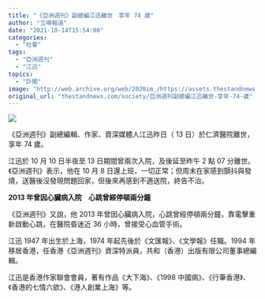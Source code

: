 ```yaml
---
title: "《亞洲週刊》副總編江迅離世　享年 74 歲"
author: "立場報道"
date: "2021-10-14T15:54:00"
categories:
  - "社會"
tags:
  - "亞洲週刊"
  - "江迅"
topics:
  - "訃聞"
image: "http://web.archive.org/web/2020im_/https://assets.thestandnews.com/media/photos/%E6%B1%9F.png"
original_url: "thestandnews.com/society/亞洲週刊副總編江迅離世-享年-74-歲"
---
```

![](http://web.archive.org/web/2020im_/https://assets.thestandnews.com/media/photos/%E6%B1%9F.png)

《亞洲週刊》副總編輯、作家、資深媒體人江迅昨日（ 13 日）於仁濟醫院離世，享年 74 歲。

江迅於 10 月 10 日半夜至 13 日期間曾兩次入院，及後延至昨午 2 點 07 分離世。《亞洲週刊》表示，他在 10 月 8 日還上班，一切正常；但周末在家感到顫抖與發燒，送醫後沒發現問題回家，但後來再感到不適送院，終告不治。

**2013 年曾因心臟病入院　心跳曾經停頓兩分鐘**

《亞洲週刊》又說，他 2013 年曾因心臟病入院，心跳曾經停頓兩分鐘，靠電擊重新啟動心跳，在醫院昏迷近 36 小時，曾接受心血管手術。

江迅 1947 年出生於上海，1974 年起先後於《文匯報》、《文學報》任職。1994 年移居香港，任香港《亞洲週刊》資深特派員，共和（香港）出版有限公司董事總編輯。

江迅是香港作家聯會會員，著有作品《大下海》、《1998 中國病》、《行筆香港》、《香港的七情六欲》、《港人創業上海》等。